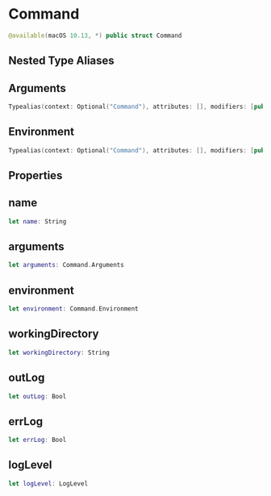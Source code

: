# Command

``` swift
@available(macOS 10.13, *) public struct Command
```

## Nested Type Aliases

## Arguments

``` swift
Typealias(context: Optional("Command"), attributes: [], modifiers: [public], keyword: "typealias", name: "Arguments", initializedType: Optional("[String]"), genericParameters: [], genericRequirements: [])
```

## Environment

``` swift
Typealias(context: Optional("Command"), attributes: [], modifiers: [public], keyword: "typealias", name: "Environment", initializedType: Optional("[String: String]"), genericParameters: [], genericRequirements: [])
```

## Properties

## name

``` swift
let name: String
```

## arguments

``` swift
let arguments: Command.Arguments
```

## environment

``` swift
let environment: Command.Environment
```

## workingDirectory

``` swift
let workingDirectory: String
```

## outLog

``` swift
let outLog: Bool
```

## errLog

``` swift
let errLog: Bool
```

## logLevel

``` swift
let logLevel: LogLevel
```
